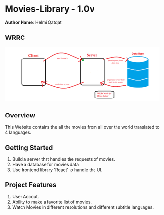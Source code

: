 # Movies-Library - 1.0v

**Author Name**: Helmi Qatqat

## WRRC

![image](./images/WRRC-Data_Base.png)

## Overview

This Website contains the all the movies from all over the world translated to 4 languages.

## Getting Started
<!-- What are the steps that a user must take in order to build this app on their own machine and get it running? -->
1. Build a server that handles the requests of movies.
2. Have a database for movies data
3. Use frontend library 'React' to handle the UI.

## Project Features
<!-- What are the features included in you app -->
1. User Accout.
2. Ability to make a favorite list of movies.
3. Watch Movies in different resolutions and different subtitle languages.
